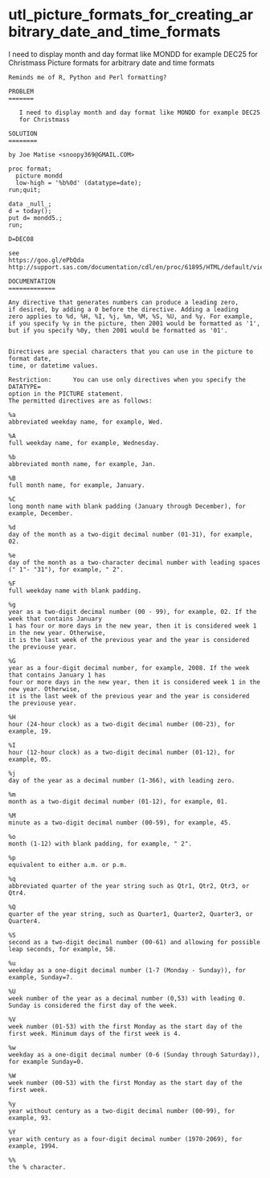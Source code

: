 # utl_picture_formats_for_creating_arbitrary_date_and_time_formats
I need to display month and day format like MONDD for example DEC25 for Christmass
    Picture formats for arbitrary date and time formats

    Reminds me of R, Python and Perl formatting?

    PROBLEM
    =======

       I need to display month and day format like MONDD for example DEC25
       for Christmass

    SOLUTION
    ========

    by Joe Matise <snoopy369@GMAIL.COM>

    proc format;
      picture mondd
      low-high = '%b%0d' (datatype=date);
    run;quit;

    data _null_;
    d = today();
    put d= mondd5.;
    run;

    D=DEC08

    see
    https://goo.gl/ePbQda
    http://support.sas.com/documentation/cdl/en/proc/61895/HTML/default/viewer.htm#a002473467.htm

    DOCUMENTATION
    =============

    Any directive that generates numbers can produce a leading zero,
    if desired, by adding a 0 before the directive. Adding a leading
    zero applies to %d, %H, %I, %j, %m, %M, %S, %U, and %y. For example,
    if you specify %y in the picture, then 2001 would be formatted as '1',
    but if you specify %0y, then 2001 would be formatted as '01'.


    Directives are special characters that you can use in the picture to format date,
    time, or datetime values.

    Restriction:      You can use only directives when you specify the DATATYPE=
    option in the PICTURE statement.
    The permitted directives are as follows:

    %a
    abbreviated weekday name, for example, Wed.

    %A
    full weekday name, for example, Wednesday.

    %b
    abbreviated month name, for example, Jan.

    %B
    full month name, for example, January.

    %C
    long month name with blank padding (January through December), for example, December.

    %d
    day of the month as a two-digit decimal number (01-31), for example, 02.

    %e
    day of the month as a two-character decimal number with leading spaces (" 1"- "31"), for example, " 2".

    %F
    full weekday name with blank padding.

    %g
    year as a two-digit decimal number (00 - 99), for example, 02. If the week that contains January
    1 has four or more days in the new year, then it is considered week 1 in the new year. Otherwise,
    it is the last week of the previous year and the year is considered the previouse year.

    %G
    year as a four-digit decimal number, for example, 2008. If the week that contains January 1 has
    four or more days in the new year, then it is considered week 1 in the new year. Otherwise,
    it is the last week of the previous year and the year is considered the previouse year.

    %H
    hour (24-hour clock) as a two-digit decimal number (00-23), for example, 19.

    %I
    hour (12-hour clock) as a two-digit decimal number (01-12), for example, 05.

    %j
    day of the year as a decimal number (1-366), with leading zero.

    %m
    month as a two-digit decimal number (01-12), for example, 01.

    %M
    minute as a two-digit decimal number (00-59), for example, 45.

    %o
    month (1-12) with blank padding, for example, " 2".

    %p
    equivalent to either a.m. or p.m.

    %q
    abbreviated quarter of the year string such as Qtr1, Qtr2, Qtr3, or Qtr4.

    %Q
    quarter of the year string, such as Quarter1, Quarter2, Quarter3, or Quarter4.

    %S
    second as a two-digit decimal number (00-61) and allowing for possible leap seconds, for example, 58.

    %u
    weekday as a one-digit decimal number (1-7 (Monday - Sunday)), for example, Sunday=7.

    %U
    week number of the year as a decimal number (0,53) with leading 0. Sunday is considered the first day of the week.

    %V
    week number (01-53) with the first Monday as the start day of the first week. Minimum days of the first week is 4.

    %w
    weekday as a one-digit decimal number (0-6 (Sunday through Saturday)), for example Sunday=0.

    %W
    week number (00-53) with the first Monday as the start day of the first week.

    %y
    year without century as a two-digit decimal number (00-99), for example, 93.

    %Y
    year with century as a four-digit decimal number (1970-2069), for example, 1994.

    %%
    the % character.

